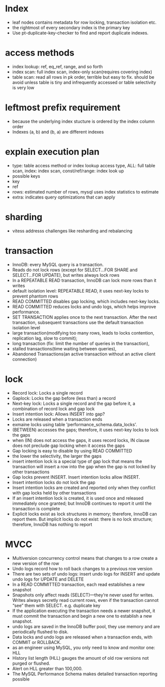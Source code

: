 # Index
- leaf nodes contains metadata for row locking, transaction isolation etc.
- the rightmost of every secondary index is the primary key
- Use pt-duplicate-key-checker to find and report duplicate indexes.


# access methods
- index lookup: ref, eq_ref, range, and so forth
- index scan: full index scan, index-only scan(requires covering index)
- table scan: read all rows in pk order, terrible but easy to fix. should be avoid unless table is tiny and infrequently accessed or table selectivity is very low

# leftmost prefix requirement
  - because the underlying index stucture is ordered by the index column order
  - Indexes (a, b) and (b, a) are different indexes

# explain execution plan
- type: table access method or index lookup access type, ALL: full table scan, index: index scan, const/ref/range: index look up
- possible keys
- key
- ref
- rows: estimated number of rows, mysql uses index statistics to estimate
- extra: indicates query optimizations that can apply


# sharding
- vitess addresss challenges like resharding and rebalancing

# transaction
- InnoDB: every MySQL query is a transaction.
- Reads do not lock rows (except for SELECT...FOR SHARE and SELECT...FOR UPDATE), but writes always lock rows
- In a REPEATABLE READ transaction, InnoDB can lock more rows than it writes
- default isolation level: REPEATABLE READ, it uses next-key locks to prevent phantom rows
- READ COMMITTED disables gap locking, which includes next-key locks.
- READ COMMITTED reduces locks and undo logs, which helps improve performance.
- SET TRANSACTION applies once to the next transaction. After the next transaction, subsequent transactions use the default transaction isolation level
- large transaction(modifying too many rows, leads to locks contention, replication lag, slow to commit);
- long transaction (fix: limit the number of queries in the transaction),
- stalled transactions(time waiting between queries),
- Abandoned Transactions(an active transaction without an active client connection)
  

# lock
- Record lock: Locks a single record
- Gaplock: Locks the gap before (less than) a record
- Next-key lock: Locks a single record and the gap before it, a combination of record lock and gap lock
- Insert intention lock: Allows INSERT into gap?
- Locks are released when a transaction ends
- exmaine locks using table 'performance_schema.data_locks'.
- (BETWEEN) accesses the gaps; therefore, it uses next-key locks to lock the gaps
- when (IN) does not access the gaps, it uses record locks, IN clause does not preclude gap locking when it access the gaps
- Gap locking is easy to disable by using READ COMMITTED
- the lower the selectivity, the larger the gaps
- insert intention lock is a special type of gap lock that means the transaction will insert a row into the gap when the gap is not locked by other transactions
- Gap locks prevent INSERT. Insert intention locks allow INSERT.
- Insert intention locks do not lock the gap
- Insert intention locks are created and reported only when they conflict with gap locks held by other transactions
- If an insert intention lock is created, it is used once and released immediately once granted; but InnoDB continues to report it until the transaction is complete
- Explicit locks exist as lock structures in memory; therefore, InnoDB can report them. But implicit locks do not exist: there is no lock structure; therefore, InnoDB has nothing to report

 # MVCC
 - Multiversion concurrency control means that changes to a row create a new version of the row
 - Undo logs record how to roll back changes to a previous row version
 - There are two sets of undo logs: insert undo logs for INSERT and update undo logs for UPDATE and DELETE
 - In a READ COMMITTED transaction, each read establishes a new snapshot
 - Snapshots only affect reads (SELECT)—they’re never used for writes. Writes always secretly read current rows, even if the transaction cannot “see” them with SELECT. e.g. duplicate key
 - If the application executing the transaction needs a newer snapshot, it must commit the transaction and begin a new one to establish a new snapshot.
 - undo logs are saved in the InnoDB buffer pool, they use memory and are periodically flushed to disk.
 - Data locks and undo logs are released when a transaction ends, with COMMIT or ROLLBACK.
 - as an engineer using MySQL, you only need to know and monitor one: HLL
 - History list length (HLL) gauges the amount of old row versions not purged or flushed.
 - Alert on HLL greater than 100,000.
 - The MySQL Performance Schema makes detailed transaction reporting possible
   


